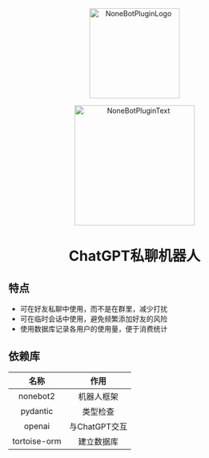 <div align="center">
  <a href="https://v2.nonebot.dev/store"><img src="https://github.com/A-kirami/nonebot-plugin-template/blob/resources/nbp_logo.png" width="180" height="180" alt="NoneBotPluginLogo"></a>
  <br>
  <p><img src="https://github.com/A-kirami/nonebot-plugin-template/blob/resources/NoneBotPlugin.svg" width="240" alt="NoneBotPluginText"></p>
</div>

<div align="center"><h1>ChatGPT私聊机器人</h1></div>

## 特点

+ 可在好友私聊中使用，而不是在群里，减少打扰
+ 可在临时会话中使用，避免频繁添加好友的风险
+ 使用数据库记录各用户的使用量，便于消费统计

## 依赖库

|     名称     |     作用      |
| :----------: | :-----------: |
|   nonebot2   |  机器人框架   |
|   pydantic   |   类型检查    |
|    openai    | 与ChatGPT交互 |
| tortoise-orm |  建立数据库   |
